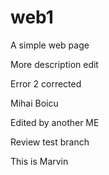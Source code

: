# web1

A simple web page

More description edit

Error 2 corrected

Mihai Boicu

Edited by another ME

Review test branch

This is Marvin

